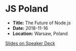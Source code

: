 # JS Poland

- **Title:** The Future of Node.js
- **Date:** 2018-11-16
- **Location:** Warsaw, Poland

[Slides on Speaker Deck](https://speakerdeck.com/wa7son/js-poland-2018-the-future-of-node-dot-js)
